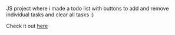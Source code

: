 JS project where i made a todo list with buttons to add and remove individual tasks and clear all tasks :)


Check it out [here](https://skmartinelli.github.io/basic-to-do-app/)
